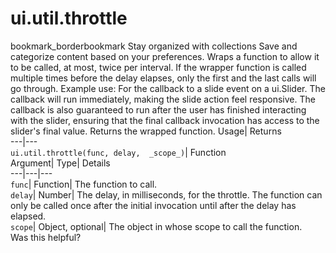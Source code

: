  
#  ui.util.throttle
bookmark_borderbookmark Stay organized with collections  Save and categorize content based on your preferences.
Wraps a function to allow it to be called, at most, twice per interval. If the wrapper function is called multiple times before the delay elapses, only the first and the last calls will go through. 
Example use: For the callback to a slide event on a ui.Slider. The callback will run immediately, making the slide action feel responsive. The callback is also guaranteed to run after the user has finished interacting with the slider, ensuring that the final callback invocation has access to the slider's final value.
Returns the wrapped function.
Usage| Returns  
---|---  
`ui.util.throttle(func, delay,  _scope_)`| Function  
Argument| Type| Details  
---|---|---  
`func`| Function| The function to call.  
`delay`| Number| The delay, in milliseconds, for the throttle. The function can only be called once after the initial invocation until after the delay has elapsed.  
`scope`| Object, optional| The object in whose scope to call the function.  
Was this helpful?
